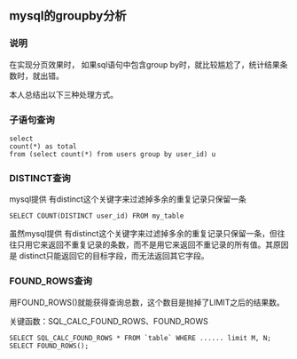 ## mysql的groupby分析

### 说明

在实现分页效果时， 如果sql语句中包含group by时，就比较尴尬了，统计结果条数时，就出错。

本人总结出以下三种处理方式。

### 子语句查询

```mysql
select
count(*) as total
from (select count(*) from users group by user_id) u 
```

### DISTINCT查询

mysql提供 有distinct这个关键字来过滤掉多余的重复记录只保留一条

```mysql
SELECT COUNT(DISTINCT user_id) FROM my_table  
```

虽然mysql提供 有distinct这个关键字来过滤掉多余的重复记录只保留一条，但往往只用它来返回不重复记录的条数，而不是用它来返回不重记录的所有值。其原因是 distinct只能返回它的目标字段，而无法返回其它字段。

### FOUND_ROWS查询

用FOUND_ROWS()就能获得查询总数，这个数目是抛掉了LIMIT之后的结果数。

关键函数：SQL_CALC_FOUND_ROWS、FOUND_ROWS

```mysql
SELECT SQL_CALC_FOUND_ROWS * FROM `table` WHERE ...... limit M, N;
SELECT FOUND_ROWS();
```